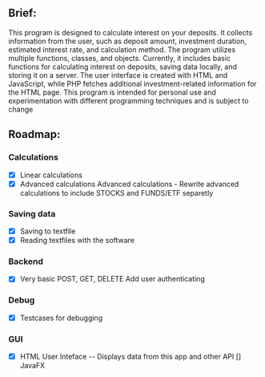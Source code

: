 ## Brief: 
This program is designed to calculate interest on your deposits. 
It collects information from the user, such as deposit amount, investment duration, estimated interest rate, and calculation method. 
The program utilizes multiple functions, classes, and objects. 
Currently, it includes basic functions for calculating interest on deposits, saving data locally, and storing it on a server. 
The user interface is created with HTML and JavaScript, while PHP fetches additional investment-related information for the HTML page. 
This program is intended for personal use and experimentation with different programming techniques and is subject to change

## Roadmap: 
### Calculations 
* [x] Linear calculations 
* [x] Advanced calculations Advanced calculations - Rewrite advanced calculations to include STOCKS and FUNDS/ETF separetly

### Saving data 
* [x] Saving to textfile 
* [x] Reading textfiles with the software

### Backend 
* [x] Very basic POST, GET, DELETE Add user authenticating

### Debug 
* [x] Testcases for debugging

### GUI 
* [x] HTML User Inteface -- Displays data from this app and other API [] JavaFX




